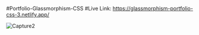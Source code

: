 #Portfolio-Glassmorphism-CSS
#Live Link:
https://glassmorphism-portfolio-css-3.netlify.app/

![Capture2](https://github.com/Rahat848/Portfolio-Glassmorphism/assets/136954767/38ac7c1e-455c-48fb-a695-983955b2b8b9)
